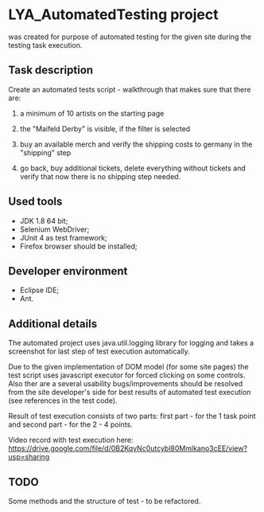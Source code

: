# LYA_AutomatedTesting project 
was created for purpose of automated testing for the given site during the testing task execution.

## Task description
Create an automated tests script - walkthrough that makes sure that there are:

1) a minimum of 10 artists on the starting page

2) the "Maifeld Derby" is visible, if the filter is selected

3) buy an available merch and verify the shipping costs to germany in the "shipping" step

4) go back, buy additional tickets, delete everything without tickets and verify that now there is no shipping step needed.

## Used tools
- JDK 1.8 64 bit;
- Selenium WebDriver;
- JUnit 4 as test framework;
- Firefox browser should be installed;

## Developer environment
- Eclipse IDE;
- Ant.

## Additional details
The automated project uses java.util.logging library for logging and takes a screenshot for last step of test execution automatically.

Due to the given implementation of DOM model (for some site pages) the test script uses javascript executor for forced clicking on some controls. Also ther are a several usability bugs/improvements should be resolved from the site developer's side for best results of automated test execution (see references in the test code).

Result of test execution consists of two parts: first part - for the 1 task point and second part - for the 2 - 4 points.

Video record with test execution here: https://drive.google.com/file/d/0B2KqvNc0utcybl80Mmlkano3cEE/view?usp=sharing

## TODO
Some methods and the structure of test - to be refactored. 
